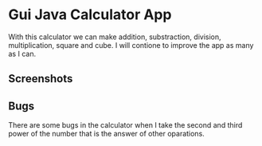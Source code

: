 # Gui Java Calculator App

With this calculator we can make addition, substraction, division, multiplication, square and cube.
I will contione to improve the app as many as I can. 


## Screenshots


## Bugs
There are some bugs in the calculator when I take the second and third power of the number that is the answer of other oparations.

